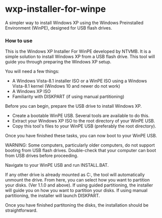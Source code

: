 # wxp-installer-for-winpe
A simpler way to install Windows XP using the Windows Preinstalled Environment (WinPE), designed for USB flash drives.

### How to use
This is the Windows XP Installer For WinPE developed by NTVMB. It is a simple solution to install Windows XP from a USB flash drive.
This tool will guide you through preparing the Windows XP setup.

You will need a few things:
- A Windows Vista-8.1 installer ISO or a WinPE ISO using a Windows Vista-8.1 kernel (Windows 10 and newer do not work)
- A Windows XP ISO
- Familiarity with DISKPART (if using manual partitioning)

Before you can begin, prepare the USB drive to install Windows XP.
- Create a bootable WinPE USB. Several tools are available to do this.
- Extract your Windows XP ISO to the root directory of your WinPE USB.
- Copy this tool's files to your WinPE USB (preferably the root directory).

Once you have finished these tasks, you can now boot to your WinPE USB.

WARNING: Some computers, particularly older computers, do not support booting from USB flash drives. Double-check that your computer can boot from USB drives before proceeding.

Navigate to your WinPE USB and run INSTALL.BAT.

If any other drive is already mounted as C:, the tool will automatically unmount the drive.
From here, you can select how you want to partition your disks. (Ver 1.1.0 and above). If using guided partitioning, the installer will guide you on how you want to partition your disks. If using manual partitioning, the installer will launch DISKPART.

Once you have finished partitoning the disks, the installation should be straightforward.
